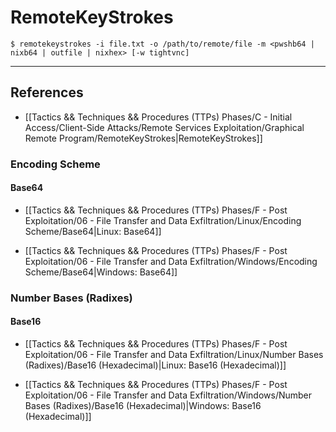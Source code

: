 # RemoteKeyStrokes

```
$ remotekeystrokes -i file.txt -o /path/to/remote/file -m <pwshb64 | nixb64 | outfile | nixhex> [-w tightvnc]
```

---
## References

- [[Tactics && Techniques && Procedures (TTPs) Phases/C - Initial Access/Client-Side Attacks/Remote Services Exploitation/Graphical Remote Program/RemoteKeyStrokes|RemoteKeyStrokes]]

### Encoding Scheme

#### Base64

- [[Tactics && Techniques && Procedures (TTPs) Phases/F - Post Exploitation/06 - File Transfer and Data Exfiltration/Linux/Encoding Scheme/Base64|Linux: Base64]]

- [[Tactics && Techniques && Procedures (TTPs) Phases/F - Post Exploitation/06 - File Transfer and Data Exfiltration/Windows/Encoding Scheme/Base64|Windows: Base64]]

### Number Bases (Radixes)

#### Base16

- [[Tactics && Techniques && Procedures (TTPs) Phases/F - Post Exploitation/06 - File Transfer and Data Exfiltration/Linux/Number Bases (Radixes)/Base16 (Hexadecimal)|Linux: Base16 (Hexadecimal)]]

- [[Tactics && Techniques && Procedures (TTPs) Phases/F - Post Exploitation/06 - File Transfer and Data Exfiltration/Windows/Number Bases (Radixes)/Base16 (Hexadecimal)|Windows: Base16 (Hexadecimal)]]